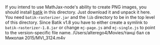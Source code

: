 If you intend to use MathJax-node's ability to create PNG images, you
should install [batik](http://xmlgraphics.apache.org/batik/download.html)
in this directory.  Just download it and unpack it here.  You need
`batik-rasterizer.jar` and the `lib` directory to be in the top level
of this directory. Since Batik v1.8 you have to either create a symlink
to `batik-rasterizer-1.8.jar` or change `mj-page.js` and `mj-single.js`
to point to the version-specific file name.
/Users/alterego4/Movies/танці бал св Миколая 2015/MVI_3124.m4v